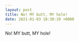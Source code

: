 ```yaml
---
layout: post
title: No! MY butt, MY hole!
date: 2021-01-03 18:30:29 +0000
---
```


No! MY butt, MY hole!

